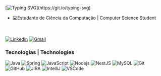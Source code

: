[![Typing SVG](https://readme-typing-svg.herokuapp.com?font=Fira+Code&pause=2000&color=34F700&width=400&lines=👩🏽‍💻Olá%2C+me+chamo+Isabella+Suto;+Hi+there,+i'm+Isabella+Suto;)](https://git.io/typing-svg)

<ul>
  
  <li>💻Estudante de Ciência da Computação | Computer Science Student</li>
  
</ul>
<br>

[![Linkedin](https://img.shields.io/badge/LinkedIn-0077B5?style=for-the-badge&logo=linkedin&logoColor=white)](www.linkedin.com/in/isabella-suto2)
[![Gmail](https://img.shields.io/badge/Gmail-D14836?style=for-the-badge&logo=gmail&logoColor=white)](https://mail.google.com/mail/u/1/#inbox?compose=CllgCJvmZPQNFnrLQmTFLRptDRbzVLntNrSDzgCBrKPSKRThDhdtZMXWtwCQcjctSZxqHvKFpgB)


### Tecnologias | Technologies
![Java](https://img.shields.io/badge/-Java-007396?style=flat-square&logo=java)
![Spring](https://img.shields.io/badge/-Spring-6DB33F?style=flat-square&logo=spring&logoColor=white)
![JavaScript](https://img.shields.io/badge/-JavaScript-gray?style=flat-square&logo=javascript)
![Nodejs](https://img.shields.io/badge/-Nodejs-339933?style=flat-square&logo=Node.js&logoColor=white)
![NestJS](https://img.shields.io/badge/-NestJS-E0234E?style=flat-square&logo=nestjs&logoColor=white)
![MySQL](https://img.shields.io/badge/-MySQL-4479A1?style=flat-square&logo=mysql&logoColor=white)
![Git](https://img.shields.io/badge/-Git-black?style=flat-square&logo=git)
![GitHub](https://img.shields.io/badge/-GitHub-181717?style=flat-square&logo=github)
![JIRA](https://img.shields.io/badge/-JIRA-0052CC?style=flat-square&logo=jira)
![IntelliJ](https://img.shields.io/badge/-IntelliJ%20IDEA-black?style=flat-square&logo=intellij-idea&logoColor=white)
![VSCode](https://img.shields.io/badge/-VSCode-007ACC?style=flat-square&logo=visual-studio-code&logoColor=white)
